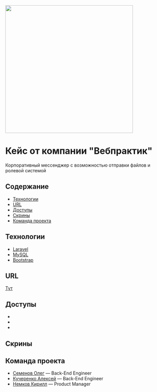 <img src="https://sun9-40.userapi.com/impg/RSko3Ymk7RNAxElbslPS7xMkNfM-_flS1z5AdA/xugT1DsIn2E.jpg?size=555x665&quality=96&sign=1d11dc896166d108797fc9a9cd794057&type=album" width="400">

# Кейс от компании "Вебпрактик"
Корпоративный мессенджер с возможностью отправки файлов и ролевой системой

## Содержание
- [Технологии](#технологии)
- [URL](#url)
- [Доступы](#доступы)
- [Скрины](#скрины)
- [Команда проекта](#команда-проекта)

## Технологии
- [Laravel](https://laravel.com/)
- [MySQL](https://www.mysql.com/)
- [Bootstrap](https://bootstrap5.ru/)



## URL
<a href="http://crosola.ru">Тут</a>

## Доступы
- 
- 
- 

## Скрины


## Команда проекта
- [Семенов Олег](https://vk.com/kek_xmm) — Back-End Engineer
- [Кучеренко Алексей](https://vk.com/voyager_odin) — Back-End Engineer
- [Немков Кирилл](https://vk.com/yubarev) — Product Manager

